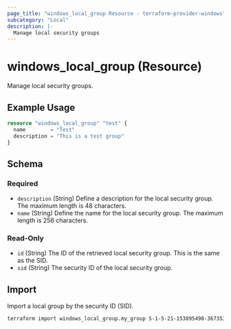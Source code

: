 ```yaml
---
page_title: "windows_local_group Resource - terraform-provider-windows"
subcategory: "Local"
description: |-
  Manage local security groups
---
```

# windows_local_group (Resource)

<!-- resource description generated from schema -->
Manage local security groups.

<!-- examples generated from example files -->
## Example Usage

```terraform
resource "windows_local_group" "test" {
  name        = "Test"
  description = "This is a test group"
}
```

<!-- schema generated by tfplugindocs -->
## Schema

### Required

- `description` (String) Define a description for the local security group. The maximum length is 48 characters.
- `name` (String) Define the name for the local security group. The maximum length is 256 characters.

### Read-Only

- `id` (String) The ID of the retrieved local security group. This is the same as the SID.
- `sid` (String) The security ID of the local security group.

## Import

Import a local group by the security ID (SID).

```bash
terraform import windows_local_group.my_group S-1-5-21-153895498-367353507-3704405138-1012
```